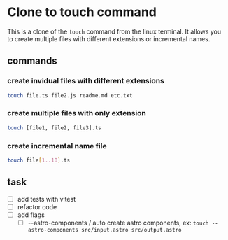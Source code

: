 
# **Clone to touch command**

This is a clone of the `touch` command from the linux terminal. It allows you to create multiple files with different extensions or incremental names.

## commands 

### create invidual files with different extensions
```bash
touch file.ts file2.js readme.md etc.txt
```

### create multiple files with only extension
```bash
touch [file1, file2, file3].ts
```

### create incremental name file
```bash
touch file[1..10].ts
```

## task 

- [ ] add tests with vitest
- [ ] refactor code
- [ ] add flags
  - [ ] --astro-components / auto create astro components, ex: `touch --astro-components src/input.astro src/output.astro`
